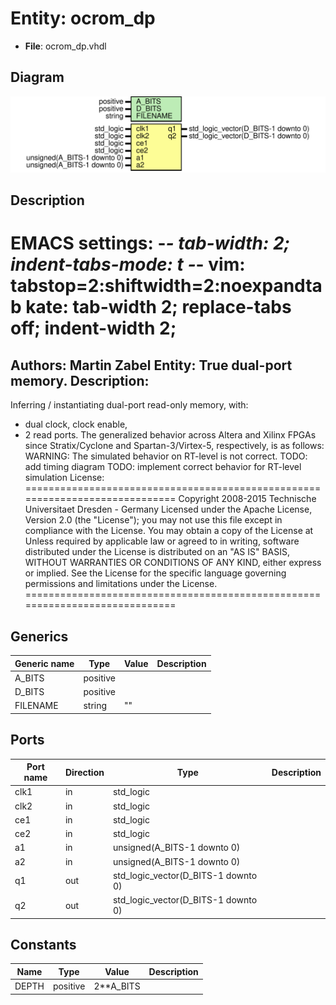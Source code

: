 # Entity: ocrom_dp

- **File**: ocrom_dp.vhdl
## Diagram

![Diagram](ocrom_dp.svg "Diagram")
## Description

EMACS settings: -*-  tab-width: 2; indent-tabs-mode: t -*-
vim: tabstop=2:shiftwidth=2:noexpandtab
kate: tab-width 2; replace-tabs off; indent-width 2;
=============================================================================
Authors:				 	Martin Zabel
Entity:				 	True dual-port memory.
Description:
-------------------------------------
Inferring / instantiating dual-port read-only memory, with:
* dual clock, clock enable,
* 2 read ports.
The generalized behavior across Altera and Xilinx FPGAs since
Stratix/Cyclone and Spartan-3/Virtex-5, respectively, is as follows:
WARNING: The simulated behavior on RT-level is not correct.
TODO: add timing diagram
TODO: implement correct behavior for RT-level simulation
License:
=============================================================================
Copyright 2008-2015 Technische Universitaet Dresden - Germany
Licensed under the Apache License, Version 2.0 (the "License");
you may not use this file except in compliance with the License.
You may obtain a copy of the License at
Unless required by applicable law or agreed to in writing, software
distributed under the License is distributed on an "AS IS" BASIS,
WITHOUT WARRANTIES OR CONDITIONS OF ANY KIND, either express or implied.
See the License for the specific language governing permissions and
limitations under the License.
=============================================================================
## Generics

| Generic name | Type     | Value | Description |
| ------------ | -------- | ----- | ----------- |
| A_BITS       | positive |       |             |
| D_BITS       | positive |       |             |
| FILENAME     | string   | ""    |             |
## Ports

| Port name | Direction | Type                                | Description |
| --------- | --------- | ----------------------------------- | ----------- |
| clk1      | in        | std_logic                           |             |
| clk2      | in        | std_logic                           |             |
| ce1       | in        | std_logic                           |             |
| ce2       | in        | std_logic                           |             |
| a1        | in        | unsigned(A_BITS-1 downto 0)         |             |
| a2        | in        | unsigned(A_BITS-1 downto 0)         |             |
| q1        | out       | std_logic_vector(D_BITS-1 downto 0) |             |
| q2        | out       | std_logic_vector(D_BITS-1 downto 0) |             |
## Constants

| Name  | Type     | Value      | Description |
| ----- | -------- | ---------- | ----------- |
| DEPTH | positive |  2**A_BITS |             |
